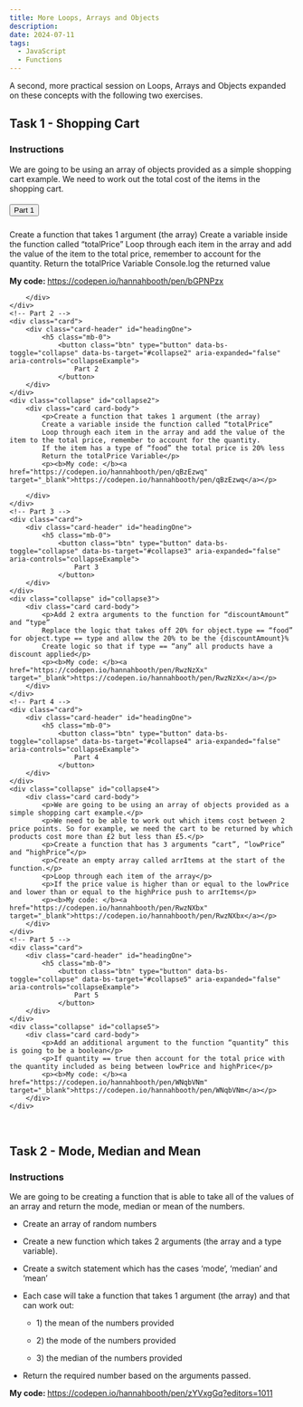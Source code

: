 ```yaml
---
title: More Loops, Arrays and Objects
description: 
date: 2024-07-11
tags:
  - JavaScript
  - Functions
---
```

A second, more practical session on Loops, Arrays and Objects expanded on these concepts with the following two exercises.


<h2>Task 1 - Shopping Cart</h2>
<h3>Instructions</h3>
<p>We are going to be using an array of objects provided as a simple shopping cart example.
We need to work out the total cost of the items in the shopping cart.</p>

<div id="accordion">
    <!-- Part 1 -->
    <div class="card">
        <div class="card-header" id="headingOne">
            <h5 class="mb-0">
                <button class="btn" type="button" data-bs-toggle="collapse" data-bs-target="#collapse1" aria-expanded="false" aria-controls="collapseExample">
                    Part 1
                </button>
        </div>
    </div>
    <div class="collapse" id="collapse1">
        <div class="card card-body">
            <p>Create a function that takes 1 argument (the array)
            Create a variable inside the function called “totalPrice”
            Loop through each item in the array and add the value of the item to the total price, remember to account for the quantity.
            Return the totalPrice Variable
            Console.log the returned value</p>
            <p><b>My code: </b><a href="https://codepen.io/hannahbooth/pen/bGPNPzx" target="_blank">https://codepen.io/hannahbooth/pen/bGPNPzx</a></p>
        
        </div>
    </div>
    <!-- Part 2 -->
    <div class="card">
        <div class="card-header" id="headingOne">
            <h5 class="mb-0">
                <button class="btn" type="button" data-bs-toggle="collapse" data-bs-target="#collapse2" aria-expanded="false" aria-controls="collapseExample">
                    Part 2
                </button>
        </div>
    </div>
    <div class="collapse" id="collapse2">
        <div class="card card-body">
            <p>Create a function that takes 1 argument (the array)
            Create a variable inside the function called “totalPrice”
            Loop through each item in the array and add the value of the item to the total price, remember to account for the quantity. 
            If the item has a type of “food” the total price is 20% less
            Return the totalPrice Variable</p>
            <p><b>My code: </b><a href="https://codepen.io/hannahbooth/pen/qBzEzwq" target="_blank">https://codepen.io/hannahbooth/pen/qBzEzwq</a></p>
        
        </div>
    </div>
    <!-- Part 3 -->
    <div class="card">
        <div class="card-header" id="headingOne">
            <h5 class="mb-0">
                <button class="btn" type="button" data-bs-toggle="collapse" data-bs-target="#collapse3" aria-expanded="false" aria-controls="collapseExample">
                    Part 3
                </button>
        </div>
    </div>
    <div class="collapse" id="collapse3">
        <div class="card card-body">
            <p>Add 2 extra arguments to the function for “discountAmount” and “type”
            Replace the logic that takes off 20% for object.type == “food” for object.type == type and allow the 20% to be the {discountAmount}%
            Create logic so that if type == “any” all products have a discount applied</p>
            <p><b>My code: </b><a href="https://codepen.io/hannahbooth/pen/RwzNzXx" target="_blank">https://codepen.io/hannahbooth/pen/RwzNzXx</a></p>
        </div>
    </div>
    <!-- Part 4 -->
    <div class="card">
        <div class="card-header" id="headingOne">
            <h5 class="mb-0">
                <button class="btn" type="button" data-bs-toggle="collapse" data-bs-target="#collapse4" aria-expanded="false" aria-controls="collapseExample">
                    Part 4
                </button>
        </div>
    </div>
    <div class="collapse" id="collapse4">
        <div class="card card-body">
            <p>We are going to be using an array of objects provided as a simple shopping cart example.</p>
            <p>We need to be able to work out which items cost between 2 price points. So for example, we need the cart to be returned by which products cost more than £2 but less than £5.</p>
            <p>Create a function that has 3 arguments “cart”, “lowPrice” and “highPrice”</p>
            <p>Create an empty array called arrItems at the start of the function.</p>
            <p>Loop through each item of the array</p>
            <p>If the price value is higher than or equal to the lowPrice and lower than or equal to the highPrice push to arrItems</p>
            <p><b>My code: </b><a href="https://codepen.io/hannahbooth/pen/RwzNXbx" target="_blank">https://codepen.io/hannahbooth/pen/RwzNXbx</a></p>
        </div>
    </div>
    <!-- Part 5 -->
    <div class="card">
        <div class="card-header" id="headingOne">
            <h5 class="mb-0">
                <button class="btn" type="button" data-bs-toggle="collapse" data-bs-target="#collapse5" aria-expanded="false" aria-controls="collapseExample">
                    Part 5
                </button>
        </div>
    </div>
    <div class="collapse" id="collapse5">
        <div class="card card-body">
            <p>Add an additional argument to the function “quantity” this is going to be a boolean</p>
            <p>If quantity == true then account for the total price with the quantity included as being between lowPrice and highPrice</p>
            <p><b>My code: </b><a href="https://codepen.io/hannahbooth/pen/WNqbVNm" target="_blank">https://codepen.io/hannahbooth/pen/WNqbVNm</a></p>
        </div>
    </div>    
</div>
<br>
<h2>Task 2 - Mode, Median and Mean</h2>

<h3>Instructions</h3>
<p>We are going to be creating a function that is able to take all of the values of an array and return the mode, median or mean of the numbers.</p>

<ul>
    <li><p>Create an array of random numbers</p></li>
    <li><p>Create a new function which takes 2 arguments (the array and a type variable).</p></li>
    <li><p>Create a switch statement which has the cases ‘mode’, ‘median’ and ‘mean’</p></li>
    <li><p>Each case will take a function that takes 1 argument (the array) and that can work out:</p></li>
    <ul>
        <li><p>1) the mean of the numbers provided</p></li>
        <li><p>2) the mode of the numbers provided</p></li>
        <li><p>3) the median of the numbers provided</p></li>
    </ul>
    <li><p>Return the required number based on the arguments passed.</p></li>
</ul>

<p><b>My code: </b><a href="https://codepen.io/hannahbooth/pen/zYVxgGq?editors=1011" target="_blank">https://codepen.io/hannahbooth/pen/zYVxgGq?editors=1011</a></p>